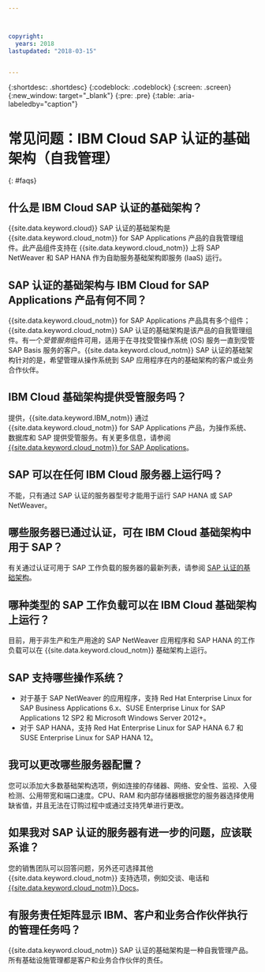 ```yaml
---



copyright:
  years: 2018
lastupdated: "2018-03-15"


---
```


{:shortdesc: .shortdesc}
{:codeblock: .codeblock}
{:screen: .screen}
{:new_window: target="_blank"}
{:pre: .pre}
{:table: .aria-labeledby="caption"}

# 常见问题：IBM Cloud SAP 认证的基础架构（自我管理）
{: #faqs}

## 什么是 IBM Cloud SAP 认证的基础架构？

{{site.data.keyword.cloud}} SAP 认证的基础架构是 {{site.data.keyword.cloud_notm}} for SAP Applications 产品的自我管理组件。此产品组件支持在 {{site.data.keyword.cloud_notm}} 上将 SAP NetWeaver 和 SAP HANA 作为自助服务基础架构即服务 (IaaS) 运行。

## SAP 认证的基础架构与 IBM Cloud for SAP Applications 产品有何不同？

{{site.data.keyword.cloud_notm}} for SAP Applications 产品具有多个组件；{{site.data.keyword.cloud_notm}} SAP 认证的基础架构是该产品的自我管理组件。有一个*受管服务*组件可用，适用于在寻找受管操作系统 (OS) 服务一直到受管 SAP Basis 服务的客户。{{site.data.keyword.cloud_notm}} SAP 认证的基础架构针对的是，希望管理从操作系统到 SAP 应用程序在内的基础架构的客户或业务合作伙伴。

## IBM Cloud 基础架构提供受管服务吗？

提供，{{site.data.keyword.IBM_notm}} 通过 {{site.data.keyword.cloud_notm}} for SAP Applications 产品，为操作系统、数据库和 SAP 提供受管服务。有关更多信息，请参阅 [{{site.data.keyword.cloud_notm}} for SAP Applications](https://www.ibm.com/cloud/sap/managed)。

## SAP 可以在任何 IBM Cloud 服务器上运行吗？

不能，只有通过 SAP 认证的服务器型号才能用于运行 SAP HANA 或 SAP NetWeaver。

## 哪些服务器已通过认证，可在 IBM Cloud 基础架构中用于 SAP？  

有关通过认证可用于 SAP 工作负载的服务器的最新列表，请参阅 [SAP 认证的基础架构](https://www.ibm.com/cloud/bare-metal-servers/sap)。

## 哪种类型的 SAP 工作负载可以在 IBM Cloud 基础架构上运行？

目前，用于非生产和生产用途的 SAP NetWeaver 应用程序和 SAP HANA 的工作负载可以在 {{site.data.keyword.cloud_notm}} 基础架构上运行。

## SAP 支持哪些操作系统？

  * 对于基于 SAP NetWeaver 的应用程序，支持 Red Hat Enterprise Linux for SAP Business Applications 6.x、SUSE Enterprise Linux for SAP Applications 12 SP2 和 Microsoft Windows Server 2012+。
  * 对于 SAP HANA，支持 Red Hat Enterprise Linux for SAP HANA 6.7 和 SUSE Enterprise Linux for SAP HANA 12。
  
## 我可以更改哪些服务器配置？

您可以添加大多数基础架构选项，例如连接的存储器、网络、安全性、监视、入侵检测、公用带宽和端口速度。CPU、RAM 和内部存储器根据您的服务器选择使用缺省值，并且无法在订购过程中或通过支持凭单进行更改。

## 如果我对 SAP 认证的服务器有进一步的问题，应该联系谁？

您的销售团队可以回答问题，另外还可选择其他 {{site.data.keyword.cloud_notm}} 支持选项，例如交谈、电话和 [{{site.data.keyword.cloud_notm}} Docs](https://console.bluemix.net/docs/get-support/howtogetsupport.html)。

## 有服务责任矩阵显示 IBM、客户和业务合作伙伴执行的管理任务吗？

{{site.data.keyword.cloud_notm}} SAP 认证的基础架构是一种自我管理产品。所有基础设施管理都是客户和业务合作伙伴的责任。
